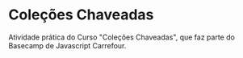# Coleções Chaveadas
Atividade prática do Curso "Coleções Chaveadas", que faz parte do Basecamp de Javascript Carrefour.
